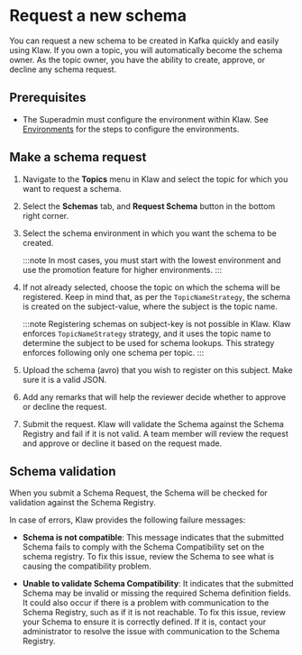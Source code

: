 # Request a new schema

You can request a new schema to be created in Kafka quickly and easily
using Klaw. If you own a topic, you will automatically become the schema
owner. As the topic owner, you have the ability to create, approve, or
decline any schema request.

## Prerequisites

-   The Superadmin must configure the environment within Klaw. See
    [Environments](../../Concepts/clusters-environments) for the steps to configure the environments.

## Make a schema request

1.  Navigate to the **Topics** menu in Klaw and select the topic for
    which you want to request a schema.
2.  Select the **Schemas** tab, and **Request Schema** button in the
    bottom right corner.
3.  Select the schema environment in which you want the schema to be
    created.

    :::note
    In most cases, you must start with the lowest environment and use the
    promotion feature for higher environments.
    :::

4.  If not already selected, choose the topic on which the schema will
    be registered. Keep in mind that, as per the `TopicNameStrategy`,
    the schema is created on the subject-value, where the subject is the
    topic name.

    :::note
    Registering schemas on subject-key is not possible in Klaw. Klaw enforces `TopicNameStrategy` strategy, and it uses the topic name to determine the subject to be used for schema lookups. This strategy enforces following only one schema per topic.
    :::

5.  Upload the schema (avro) that you wish to register on this subject.
    Make sure it is a valid JSON.
6.  Add any remarks that will help the reviewer decide whether to
    approve or decline the request.
7.  Submit the request. Klaw will validate the Schema against the Schema
    Registry and fail if it is not valid. A team member will review the
    request and approve or decline it based on the request made.

## Schema validation

When you submit a Schema Request, the Schema will be checked for
validation against the Schema Registry.

In case of errors, Klaw provides the following failure messages: 

- **Schema is not compatible**: This message indicates that the submitted
Schema fails to comply with the Schema Compatibility set on the schema
registry. To fix this issue, review the Schema to see what is causing
the compatibility problem. 

- **Unable to validate Schema
Compatibility**: It indicates that the submitted Schema may be invalid
or missing the required Schema definition fields. It could also occur if
there is a problem with communication to the Schema Registry, such as if
it is not reachable. To fix this issue, review your Schema to ensure it
is correctly defined. If it is, contact your administrator to resolve
the issue with communication to the Schema Registry.

